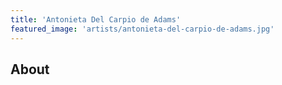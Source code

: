 ```yaml
---
title: 'Antonieta Del Carpio de Adams'
featured_image: 'artists/antonieta-del-carpio-de-adams.jpg'
---
```


## About


